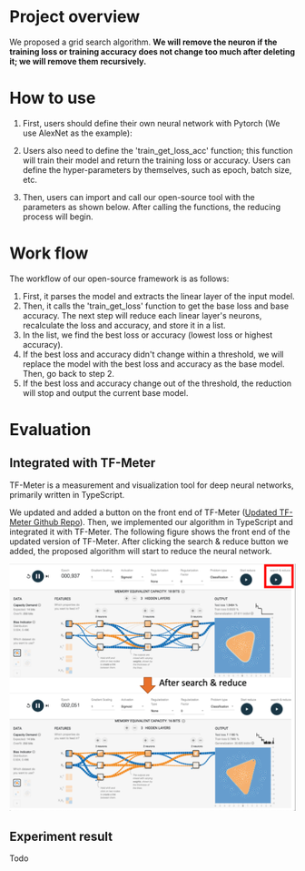 # Project overview

We proposed a grid search algorithm. **We will remove the neuron if the training loss or training accuracy does not change too much after deleting it; we will remove them recursively.**

# How to use

1. First, users should define their own neural network with Pytorch (We use AlexNet as the example):

2. Users also need to define the 'train_get_loss_acc' function; this function will train their model and return the training loss or accuracy. Users can define the hyper-parameters by themselves, such as epoch, batch size, etc.

3. Then, users can import and call our open-source tool with the parameters as shown below. After calling the functions, the reducing process will begin. 

# Work flow

The workflow of our open-source framework is as follows: 
1. First, it parses the model and extracts the linear layer of the input model. 
2. Then, it calls the 'train_get_loss' function to get the base loss and base accuracy. The next step will reduce each linear layer's neurons, recalculate the loss and accuracy, and store it in a list. 
3. In the list, we find the best loss or accuracy (lowest loss or highest accuracy).
4. If the best loss and accuracy didn't change within a threshold, we will replace the model with the best loss and accuracy as the base model. Then, go back to step 2. 
5. If the best loss and accuracy change out of the threshold, the reduction will stop and output the current base model.

# Evaluation

## Integrated with TF-Meter

TF-Meter is a measurement and visualization tool for deep neural networks, primarily written in TypeScript. 

We updated and added a button on the front end of TF-Meter ([Updated TF-Meter Github Repo](https://github.com/mastertiller/tf-meter)). Then, we implemented our algorithm in TypeScript and integrated it with TF-Meter. The following figure shows the front end of the updated version of TF-Meter. After clicking the search & reduce button we added, the proposed algorithm will start to reduce the neural network.

![](images/tf-meter.png)

## Experiment result

Todo